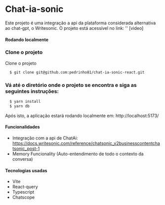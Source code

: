 # Chat-ia-sonic
  Este projeto é uma integração a api da plataforma considerada alternativa ao chat-gpt, o Writesonic.
  O projeto está acessível no link: ''
  [video]
#### Rodando localmente
### Clone o projeto
Clone o projeto

```bash
  $ git clone git@github.com:pedrinho81/chat-ia-sonic-react.git
```


### Vá até o diretório onde o projeto se encontra e siga as seguintes instruções:  

```bash
  $ yarn install
  $ yarn db
```

Após isto, a aplicação estará rodando localmente em: http://localhost:5173/ 

#### Funcionalidades
- Integração com a api de ChatAi: https://docs.writesonic.com/reference/chatsonic_v2businesscontentchatsonic_post-1
- Memory Funcionality (Auto-entendimento de todo o contexto da conversa)

#### Tecnologias usadas
- Vite
- React-query
- Typescript
- Chatscope
